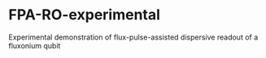 # FPA-RO-experimental
Experimental demonstration of flux-pulse-assisted dispersive readout of a fluxonium qubit
